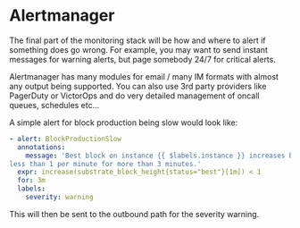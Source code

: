 # Alertmanager

The final part of the monitoring stack will be how and where to alert if something does go wrong. For example, you may want to send instant messages for warning alerts, but page somebody 24/7 for critical alerts.

Alertmanager has many modules for email / many IM formats with almost any output being supported. You can also use 3rd party providers like PagerDuty or VictorOps and do very detailed management of oncall queues, schedules etc…

A simple alert for block production being slow would look like:

```yaml
- alert: BlockProductionSlow
  annotations:
    message: 'Best block on instance {{ $labels.instance }} increases by
less than 1 per minute for more than 3 minutes.'
  expr: increase(substrate_block_height{status="best"}[1m]) < 1
  for: 3m
  labels:
    severity: warning
```

This will then be sent to the outbound path for the severity warning.
